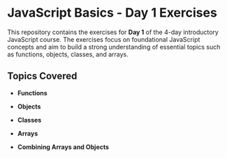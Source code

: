 # JavaScript Basics - Day 1 Exercises

This repository contains the exercises for **Day 1** of the 4-day introductory JavaScript course. The exercises focus on foundational JavaScript concepts and aim to build a strong understanding of essential topics such as functions, objects, classes, and arrays.

## Topics Covered

- **Functions**
- **Objects**
- **Classes**

- **Arrays**

- **Combining Arrays and Objects**
